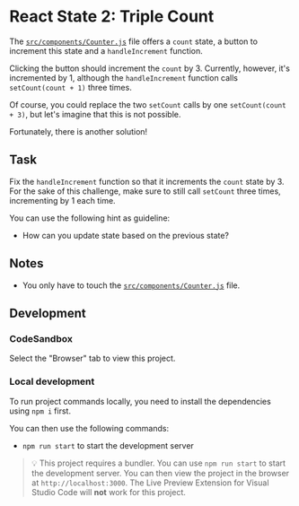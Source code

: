 # React State 2: Triple Count

The [`src/components/Counter.js`](./src/components/Counter.js) file offers a `count` state, a button to increment this state and a `handleIncrement` function.

Clicking the button should increment the `count` by 3. Currently, however, it's incremented by 1, although the `handleIncrement` function calls `setCount(count + 1)` three times.

Of course, you could replace the two `setCount` calls by one `setCount(count + 3)`, but let's imagine that this is not possible.

Fortunately, there is another solution!

## Task

Fix the `handleIncrement` function so that it increments the `count` state by 3. For the sake of this challenge, make sure to still call `setCount` three times, incrementing by 1 each time.

You can use the following hint as guideline:

- How can you update state based on the previous state?

## Notes

- You only have to touch the [`src/components/Counter.js`](./src/components/Counter.js) file.

## Development

### CodeSandbox

Select the "Browser" tab to view this project.

### Local development

To run project commands locally, you need to install the dependencies using `npm i` first.

You can then use the following commands:

- `npm run start` to start the development server

> 💡 This project requires a bundler. You can use `npm run start` to start the development server. You can then view the project in the browser at `http://localhost:3000`. The Live Preview Extension for Visual Studio Code will **not** work for this project.
